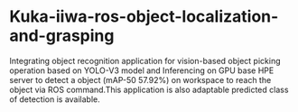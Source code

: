 # Kuka-iiwa-ros-object-localization-and-grasping
Integrating object recognition application for vision-based object picking operation based on YOLO-V3 model and Inferencing on GPU base HPE server to detect a object (mAP-50 57.92%) on workspace to reach the object via ROS command.This application is also adaptable predicted class of detection is available. 
